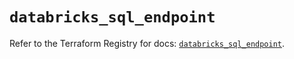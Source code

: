 # `databricks_sql_endpoint`

Refer to the Terraform Registry for docs: [`databricks_sql_endpoint`](https://registry.terraform.io/providers/databricks/databricks/1.41.0/docs/resources/sql_endpoint).
